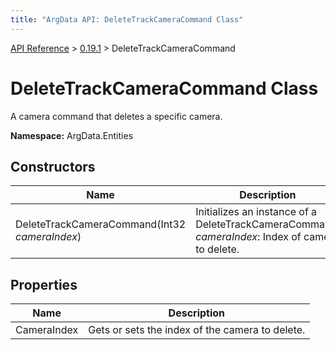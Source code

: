 ```yaml
---
title: "ArgData API: DeleteTrackCameraCommand Class"
---
```


[API Reference](/argdata/api) &gt; [0.19.1](/argdata/api/0.19.1) &gt; DeleteTrackCameraCommand

# DeleteTrackCameraCommand Class

A camera command that deletes a specific camera.

**Namespace:** ArgData.Entities

## Constructors

<table class="table table-bordered table-striped ">
<thead>
  <tr>
    <th>Name</th>
    <th>Description</th>
  </tr>
</thead>
<tbody>
  <tr>
    <td>DeleteTrackCameraCommand(Int32 <em>cameraIndex</em>)</td>
    <td>Initializes an instance of a DeleteTrackCameraCommand.<br /><em>cameraIndex</em>: Index of camera to delete.<br /></td>
  </tr>
</tbody>
</table>


## Properties

<table class="table table-bordered table-striped ">
<thead>
  <tr>
    <th>Name</th>
    <th>Description</th>
  </tr>
</thead>
<tbody>
  <tr>
    <td>CameraIndex</td>
    <td>Gets or sets the index of the camera to delete.</td>
  </tr>
</tbody>
</table>


